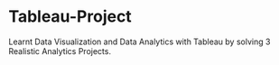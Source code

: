 <h1>Tableau-Project</h1>
Learnt Data Visualization and Data Analytics with Tableau by solving 3 Realistic Analytics Projects.




































































